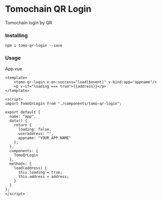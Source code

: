 # Tomochain QR Login

Tomochain login by QR

### Installing

```
npm i tomo-qr-login --save
```

### Usage 

App.vue


```
<template>
    <tomo-qr-login v-on:success="load($event)" v-bind:app="appname"/>
    <p v-if="loading === true">{{address}}</p>
</template>
```
```
<script>
import TomoQrLogin from "./components/tomo-qr-login";

export default {
  name: "app",
  data() {
    return {
      loading: false,
      useraddress: "",
      appname: "YOUR_APP_NAME"
    };
  },
  components: {
    TomoQrLogin
  },
  methods: {
    load(address) {
      this.loading = true;
      this.address = address;
    }
  }
};
</script>
```

